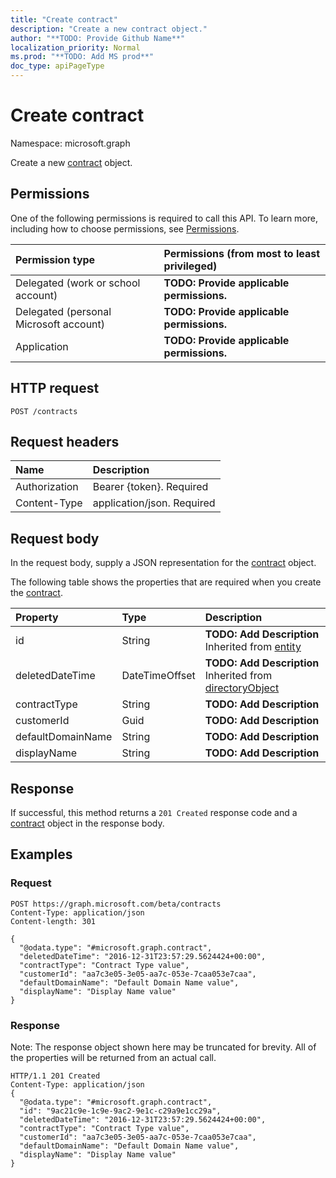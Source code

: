 ```yaml
---
title: "Create contract"
description: "Create a new contract object."
author: "**TODO: Provide Github Name**"
localization_priority: Normal
ms.prod: "**TODO: Add MS prod**"
doc_type: apiPageType
---
```


# Create contract

Namespace: microsoft.graph

Create a new [contract](../resources/contract.md) object.

## Permissions
One of the following permissions is required to call this API. To learn more, including how to choose permissions, see [Permissions](/concepts/permissions-reference.md).

|Permission type|Permissions (from most to least privileged)|
|:---|:---|
|Delegated (work or school account)|**TODO: Provide applicable permissions.**|
|Delegated (personal Microsoft account)|**TODO: Provide applicable permissions.**|
|Application|**TODO: Provide applicable permissions.**|

## HTTP request
<!-- {
  "blockType": "ignored"
}
-->
``` http
POST /contracts
```

## Request headers
|Name|Description|
|:---|:---|
|Authorization|Bearer {token}. Required|
|Content-Type|application/json. Required|

## Request body
In the request body, supply a JSON representation for the [contract](../resources/contract.md) object.

The following table shows the properties that are required when you create the [contract](../resources/contract.md).

|Property|Type|Description|
|:---|:---|:---|
|id|String|**TODO: Add Description** Inherited from [entity](../resources/entity.md)|
|deletedDateTime|DateTimeOffset|**TODO: Add Description** Inherited from [directoryObject](../resources/directoryobject.md)|
|contractType|String|**TODO: Add Description**|
|customerId|Guid|**TODO: Add Description**|
|defaultDomainName|String|**TODO: Add Description**|
|displayName|String|**TODO: Add Description**|



## Response
If successful, this method returns a `201 Created` response code and a [contract](../resources/contract.md) object in the response body.

## Examples

### Request
<!-- {
  "blockType": "request",
  "name": "create_contract_from_contracts"
}
-->
``` http
POST https://graph.microsoft.com/beta/contracts
Content-Type: application/json
Content-length: 301

{
  "@odata.type": "#microsoft.graph.contract",
  "deletedDateTime": "2016-12-31T23:57:29.5624424+00:00",
  "contractType": "Contract Type value",
  "customerId": "aa7c3e05-3e05-aa7c-053e-7caa053e7caa",
  "defaultDomainName": "Default Domain Name value",
  "displayName": "Display Name value"
}
```

### Response
Note: The response object shown here may be truncated for brevity. All of the properties will be returned from an actual call.
<!-- {
  "blockType": "response",
  "truncated": true,
  "@odata.type": "microsoft.graph.contract"
}
-->
``` http
HTTP/1.1 201 Created
Content-Type: application/json
{
  "@odata.type": "#microsoft.graph.contract",
  "id": "9ac21c9e-1c9e-9ac2-9e1c-c29a9e1cc29a",
  "deletedDateTime": "2016-12-31T23:57:29.5624424+00:00",
  "contractType": "Contract Type value",
  "customerId": "aa7c3e05-3e05-aa7c-053e-7caa053e7caa",
  "defaultDomainName": "Default Domain Name value",
  "displayName": "Display Name value"
}
```

